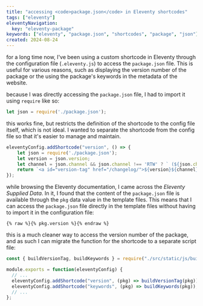 ```yaml
---
title: "accessing <code>package.json</code> in Eleventy shortcodes"
tags: ["eleventy"]
eleventyNavigation:
  key: "eleventy-package"
keywords: ["eleventy", "package.json", "shortcodes", "package", "json"]
created: 2024-08-24
---
```


for a long time now, I've been using a custom shortcode in Eleventy through the
configuration file (`.eleventy.js`) to access the `package.json` file. This is
useful for various reasons, such as displaying the version number of the package
or the using the package's keywords in the metadata of the website.

because I was directly accessing the `package.json` file, I had to import it
using `require` like so:

```js
let json = require('./package.json');
```

this works fine, but restricts the definition of the shortcode to the config
file itself, which is not ideal. I wanted to separate the shortcode from the
config file so that it's easier to manage and maintain.

```js
eleventyConfig.addShortcode("version", () => {
    let json = require('./package.json');
    let version = json.version;
    let channel = json.channel && json.channel !== 'RTW' ? ` (${json.channel})` : '';
    return `<a id="version-tag" href="/changelog/">${version}${channel}</a>`;
});
```

while browsing the Eleventy documentation, I came across the
*Eleventy Supplied Data*. In it, I found that the content of the `package.json`
file is available through the `pkg` data value in the template files. This
means that I can access the `package.json` file directly in the template files
without having to import it in the configuration file:

```
{% raw %}{% pkg.version %}{% endraw %}
```

this is a much cleaner way to access the version number of the package, and as
such I can migrate the function for the shortcode to a separate script file:

```js
const { buildVersionTag, buildKeywords } = require("./src/static/js/building/package.js");

module.exports = function(eleventyConfig) {
  // ...
  eleventyConfig.addShortcode("version", (pkg) => buildVersionTag(pkg));
  eleventyConfig.addShortcode("keywords", (pkg) => buildKeywords(pkg));
  // ...
};
```
